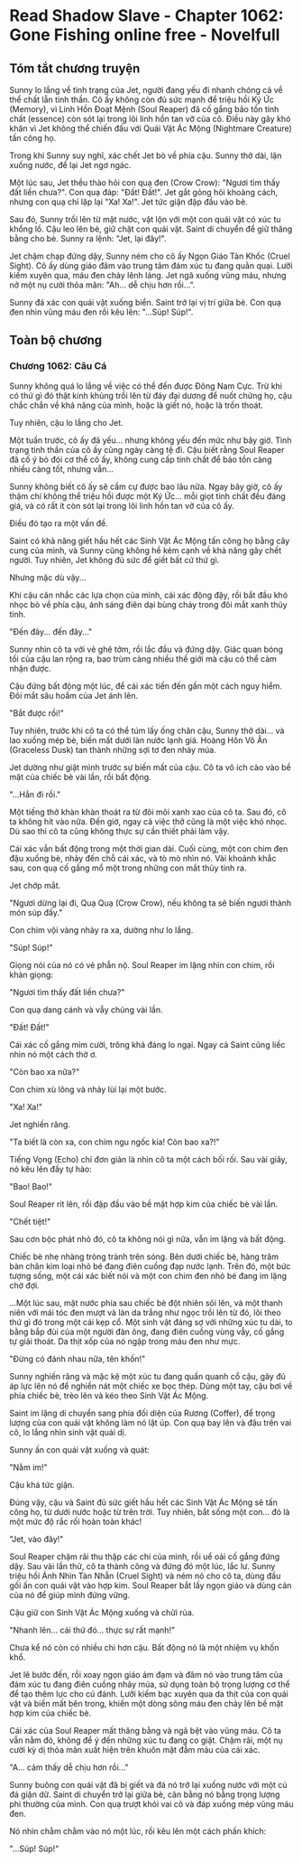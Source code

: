 # Read Shadow Slave - Chapter 1062: Gone Fishing online free - Novelfull

## Tóm tắt chương truyện

Sunny lo lắng về tình trạng của Jet, người đang yếu đi nhanh chóng cả về thể chất lẫn tinh thần. Cô ấy không còn đủ sức mạnh để triệu hồi Ký Ức (Memory), vì Linh Hồn Đoạt Mệnh (Soul Reaper) đã cố gắng bảo tồn tinh chất (essence) còn sót lại trong lõi linh hồn tan vỡ của cô. Điều này gây khó khăn vì Jet không thể chiến đấu với Quái Vật Ác Mộng (Nightmare Creature) tấn công họ.

Trong khi Sunny suy nghĩ, xác chết Jet bò về phía cậu. Sunny thở dài, lặn xuống nước, để lại Jet ngơ ngác.

Một lúc sau, Jet thều thào hỏi con quạ đen (Crow Crow): "Ngươi tìm thấy đất liền chưa?". Con quạ đáp: "Đất! Đất!". Jet gắt gỏng hỏi khoảng cách, nhưng con quạ chỉ lặp lại "Xa! Xa!". Jet tức giận đập đầu vào bè.

Sau đó, Sunny trồi lên từ mặt nước, vật lộn với một con quái vật có xúc tu khổng lồ. Cậu leo lên bè, giữ chặt con quái vật. Saint di chuyển để giữ thăng bằng cho bè. Sunny ra lệnh: "Jet, lại đây!".

Jet chậm chạp đứng dậy, Sunny ném cho cô ấy Ngọn Giáo Tàn Khốc (Cruel Sight). Cô ấy dùng giáo đâm vào trung tâm đám xúc tu đang quằn quại. Lưỡi kiếm xuyên qua, máu đen chảy lênh láng. Jet ngã xuống vũng máu, nhưng nở một nụ cười thỏa mãn: "Ah... dễ chịu hơn rồi...".

Sunny đá xác con quái vật xuống biển. Saint trở lại vị trí giữa bè. Con quạ đen nhìn vũng máu đen rồi kêu lên: "...Súp! Súp!".

## Toàn bộ chương

### Chương 1062: Câu Cá

Sunny không quá lo lắng về việc có thể đến được Đông Nam Cực. Trừ khi có thứ gì đó thật kinh khủng trồi lên từ đáy đại dương để nuốt chửng họ, cậu chắc chắn về khả năng của mình, hoặc là giết nó, hoặc là trốn thoát.

Tuy nhiên, cậu lo lắng cho Jet.

Một tuần trước, cô ấy đã yếu... nhưng không yếu đến mức như bây giờ. Tình trạng tinh thần của cô ấy cũng ngày càng tệ đi. Cậu biết rằng Soul Reaper đã cố ý bỏ đói cơ thể cô ấy, không cung cấp tinh chất để bảo tồn càng nhiều càng tốt, nhưng vẫn...

Sunny không biết cô ấy sẽ cầm cự được bao lâu nữa. Ngay bây giờ, cô ấy thậm chí không thể triệu hồi được một Ký Ức... mỗi giọt tinh chất đều đáng giá, và có rất ít còn sót lại trong lõi linh hồn tan vỡ của cô ấy.

Điều đó tạo ra một vấn đề.

Saint có khả năng giết hầu hết các Sinh Vật Ác Mộng tấn công họ bằng cây cung của mình, và Sunny cũng không hề kém cạnh về khả năng gây chết người. Tuy nhiên, Jet không đủ sức để giết bất cứ thứ gì.

Nhưng mặc dù vậy...

Khi cậu cân nhắc các lựa chọn của mình, cái xác động đậy, rồi bắt đầu khó nhọc bò về phía cậu, ánh sáng điên dại bùng cháy trong đôi mắt xanh thủy tinh.

"Đến đây... đến đây..."

Sunny nhìn cô ta với vẻ ghê tởm, rồi lắc đầu và đứng dậy. Giác quan bóng tối của cậu lan rộng ra, bao trùm càng nhiều thế giới mà cậu có thể cảm nhận được.

Cậu đứng bất động một lúc, để cái xác tiến đến gần một cách nguy hiểm. Đôi mắt sâu hoắm của Jet ánh lên.

"Bắt được rồi!"

Tuy nhiên, trước khi cô ta có thể túm lấy ống chân cậu, Sunny thở dài... và lao xuống mép bè, biến mất dưới làn nước lạnh giá. Hoàng Hôn Vô Ân (Graceless Dusk) tan thành những sợi tơ đen nhảy múa.

Jet dường như giật mình trước sự biến mất của cậu. Cô ta vô ích cào vào bề mặt của chiếc bè vài lần, rồi bất động.

"...Hắn đi rồi."

Một tiếng thở khàn khàn thoát ra từ đôi môi xanh xao của cô ta. Sau đó, cô ta không hít vào nữa. Đến giờ, ngay cả việc thở cũng là một việc khó nhọc. Dù sao thì cô ta cũng không thực sự cần thiết phải làm vậy.

Cái xác vẫn bất động trong một thời gian dài. Cuối cùng, một con chim đen đậu xuống bè, nhảy đến chỗ cái xác, và tò mò nhìn nó. Vài khoảnh khắc sau, con quạ cố gắng mổ một trong những con mắt thủy tinh ra.

Jet chớp mắt.

"Ngươi dừng lại đi, Quạ Quạ (Crow Crow), nếu không ta sẽ biến ngươi thành món súp đấy."

Con chim vội vàng nhảy ra xa, dường như lo lắng.

"Súp! Súp!"

Giọng nói của nó có vẻ phẫn nộ. Soul Reaper im lặng nhìn con chim, rồi khàn giọng:

"Ngươi tìm thấy đất liền chưa?"

Con quạ dang cánh và vẫy chúng vài lần.

"Đất! Đất!"

Cái xác cố gắng mỉm cười, trông khá đáng lo ngại. Ngay cả Saint cũng liếc nhìn nó một cách thờ ơ.

"Còn bao xa nữa?"

Con chim xù lông và nhảy lùi lại một bước.

"Xa! Xa!"

Jet nghiến răng.

"Ta biết là còn xa, con chim ngu ngốc kia! Còn bao xa?!"

Tiếng Vọng (Echo) chỉ đơn giản là nhìn cô ta một cách bối rối. Sau vài giây, nó kêu lên đầy tự hào:

"Bao! Bao!"

Soul Reaper rít lên, rồi đập đầu vào bề mặt hợp kim của chiếc bè vài lần.

"Chết tiệt!"

Sau cơn bộc phát nhỏ đó, cô ta không nói gì nữa, vẫn im lặng và bất động.

Chiếc bè nhẹ nhàng tròng trành trên sóng. Bên dưới chiếc bè, hàng trăm bàn chân kim loại nhỏ bé đang điên cuồng đạp nước lạnh. Trên đó, một bức tượng sống, một cái xác biết nói và một con chim đen nhỏ bé đang im lặng chờ đợi.

...Một lúc sau, mặt nước phía sau chiếc bè đột nhiên sôi lên, và một thanh niên với mái tóc đen mượt và làn da trắng như ngọc trồi lên từ đó, lôi theo thứ gì đó trong một cái kẹp cổ. Một sinh vật đáng sợ với những xúc tu dài, to bằng bắp đùi của một người đàn ông, đang điên cuồng vùng vẫy, cố gắng tự giải thoát. Da thịt xốp của nó ngập trong máu đen như mực.

"Đừng có đánh nhau nữa, tên khốn!"

Sunny nghiến răng và mặc kệ một xúc tu đang quấn quanh cổ cậu, gây đủ áp lực lên nó để nghiền nát một chiếc xe bọc thép. Dùng một tay, cậu bơi về phía chiếc bè, trèo lên và kéo theo Sinh Vật Ác Mộng.

Saint im lặng di chuyển sang phía đối diện của Rương (Coffer), để trọng lượng của con quái vật không làm nó lật úp. Con quạ bay lên và đậu trên vai cô, lo lắng nhìn sinh vật quái dị.

Sunny ấn con quái vật xuống và quát:

"Nằm im!"

Cậu khá tức giận.

Đúng vậy, cậu và Saint đủ sức giết hầu hết các Sinh Vật Ác Mộng sẽ tấn công họ, từ dưới nước hoặc từ trên trời. Tuy nhiên, bắt sống một con... đó là một mức độ rắc rối hoàn toàn khác!

"Jet, vào đây!"

Soul Reaper chậm rãi thu thập các chi của mình, rồi uể oải cố gắng đứng dậy. Sau vài lần thử, cô ta thành công và đứng đó một lúc, lắc lư. Sunny triệu hồi Ánh Nhìn Tàn Nhẫn (Cruel Sight) và ném nó cho cô ta, dùng đầu gối ấn con quái vật vào hợp kim. Soul Reaper bắt lấy ngọn giáo và dùng cán của nó để giúp mình đứng vững.

Cậu giữ con Sinh Vật Ác Mộng xuống và chửi rủa.

"Nhanh lên... cái thứ đó... thực sự rất mạnh!"

Chưa kể nó còn có nhiều chi hơn cậu. Bất động nó là một nhiệm vụ khốn khổ.

Jet lê bước đến, rồi xoay ngọn giáo ảm đạm và đâm nó vào trung tâm của đám xúc tu đang điên cuồng nhảy múa, sử dụng toàn bộ trọng lượng cơ thể để tạo thêm lực cho cú đánh. Lưỡi kiếm bạc xuyên qua da thịt của con quái vật và biến mất bên trong, khiến một dòng sông máu đen chảy lên bề mặt hợp kim của chiếc bè.

Cái xác của Soul Reaper mất thăng bằng và ngã bệt vào vũng máu. Cô ta vẫn nằm đó, không để ý đến những xúc tu đang co giật. Chậm rãi, một nụ cười kỳ dị thỏa mãn xuất hiện trên khuôn mặt đẫm máu của cái xác.

"A... cảm thấy dễ chịu hơn rồi..."

Sunny buông con quái vật đã bị giết và đá nó trở lại xuống nước với một cú đá giận dữ. Saint di chuyển trở lại giữa bè, cân bằng nó bằng trọng lượng phi thường của mình. Con quạ trượt khỏi vai cô và đáp xuống mép vũng máu đen.

Nó nhìn chằm chằm vào nó một lúc, rồi kêu lên một cách phấn khích:

"...Súp! Súp!"